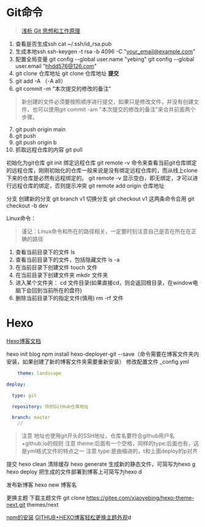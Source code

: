 # Git命令
> [浅析 Git 思想和工作原理](https://www.jianshu.com/p/619122f8747b)

1. 查看是否生成ssh cat ~/.ssh/id_rsa.pub
2. 生成本地ssh ssh-keygen -t rsa -b 4096 -C "your_email@example.com"
3. 配置全局变量 git config --global user.name "yebing"
            git config --global user.email "hhdd576@126.com"
4. git clone 仓库地址 git clone 仓库地址
**提交** 
5. git add -A （-A all）
6. git commit -m "本次提交的修改的备注"
> 新创建的文件必须要按照顺序进行提交，如果只是修改文件，并没有创建文件，也可以使用git commit -am "本次提交的修改的备注"来合并前面两个步骤。

7. git push origin main
8. git push
9. git push origin b
10. 抓取远程仓库的内容 git pull



初始化为git仓库 git init
绑定远程仓库 
git remote -v 命令来查看当前git仓库绑定的远程仓库，刚刚初始化的仓库一般来说是没有绑定远程仓库的，而从线上clone下来的仓库是必然有远程绑定的。
git remote -v 显示空白，即无绑定，才可以进行远程仓库的绑定，否则提示冲突
git remote add origin 仓库地址

分支
创建新的分支 git branch v1
切换分支 git checkout v1
        这两条命令合用 git checkout -b dev


Linux命令：
> 谨记：Linux命令和所在的路径相关，一定要时刻注意自己是否在所在在正确的路径

1. 查看当前目录下的文件 ls
2. 查看当前目录下的文件，包括隐藏文件 ls -a
3. 在当前目录下创建文件 touch 文件
4. 在当前目录下创建文件夹 mkdir 文件夹
5. 进入某个文件夹： cd 文件目录(如果直接cd，则会返回根目录，在window电脑下会回到当前所在的盘符)
6. 删除当前目录下的指定文件(慎用) rm -rf 文件



# Hexo
[Hexo博客文档](https://hexo.io/zh-cn/docs/)

hexo init blog
npm install hexo-deployer-git --save（命令需要在博客文件夹内安装，如果创建了新的博客文件夹需要重新安装）
修改配置文件 _config.yml
```yml
    theme: landscape

deploy:

  type: git

  repository: 你的GitHub仓库地址

  branch: master 
    //
```
> 注意  地址也使用git开头的SSH地址，仓库名要符合github用户名+github.io的规则
注意    theme:后面有一个空格，同样的type:后面也有，这是yml格式文件的特点之一
注意    type:是由缩进的，t和上面deploy的p对齐

提交
hexo clean 清除缓存
hexo generate 生成新的静态文件，可简写为hexo g
hexo deploy 把生成的文件部署到博客上可简写为hexo d


发布新博客 hexo new 博客名 

更换主题
下载主题文件 git clone https://gitee.com/xiaoyebing/hexo-theme-next.git themes/next



[npm的安装](https://blog.csdn.net/weixin_39477597/article/details/87784418)
[GITHUB+HEXO博客轻松更换主题外观](https://www.jianshu.com/p/469e985288b3)d